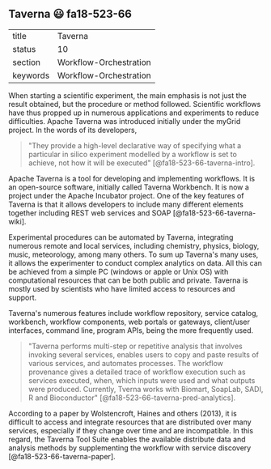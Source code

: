 ## Taverna  :smiley:  fa18-523-66


|          |                        |
| -------- | ---------------------- |
| title    | Taverna                | 
| status   | 10                     |
| section  | Workflow-Orchestration |
| keywords | Workflow-Orchestration |


When starting a scientific experiment, the main emphasis is not just the result obtained, but the procedure or method followed. Scientific
workflows have thus propped up in numerous applications and experiments to reduce difficulties. Apache Taverna was introduced initially 
under the myGrid project. In the words of its developers,
> "They provide a high-level declarative way of specifying what a particular in silico experiment modelled by a workflow is set to
>  achieve, not how it will be executed" [@fa18-523-66-taverna-intro].

Apache Taverna is a tool for developing and implementing workflows. It is an open-source software, initially called Taverna Workbench.
It is now a project under the Apache Incubator project. One of the key features of Taverna is that it allows developers to include many 
different elements together including REST web services and SOAP [@fa18-523-66-taverna-wiki].

Experimental procedures can be automated by Taverna, integrating numerous remote and local services, including chemistry, physics, biology, music, meteorology, among many others. To sum up Taverna's many uses, it allows the experimenter to conduct complex analytics on data.  All this can be achieved from a simple PC (windows or apple or Unix OS) with computational resources that can be both public and private. Taverna is mostly used by scientists who have limited access to resources and support. 

Taverna's numerous features include workflow repository, service catalog, workbench, workflow components, web portals or gateways, 
client/user interfaces, command line, program APIs, being the more frequently used. 
> "Taverna performs multi-step or repetitive analysis that involves invoking several services, enables users to copy and paste results 
> of various services, and automates processes. The workflow provenance gives a detailed trace of workflow execution such as services 
> executed, when, which inputs were used and what outputs were produced. Currently, Tverna works with Biomart, SoapLab, SADI, R and 
> Bioconductor" [@fa18-523-66-taverna-pred-analytics].

According to a paper by Wolstencroft, Haines and others (2013), it is difficult to access and integrate resources that are distributed 
over many services, especially if they change over time and are incompatible.   In this regard, the Taverna Tool Suite enables the 
available distribute data and analysis methods by supplementing the workflow with service discovery [@fa18-523-66-taverna-paper].



